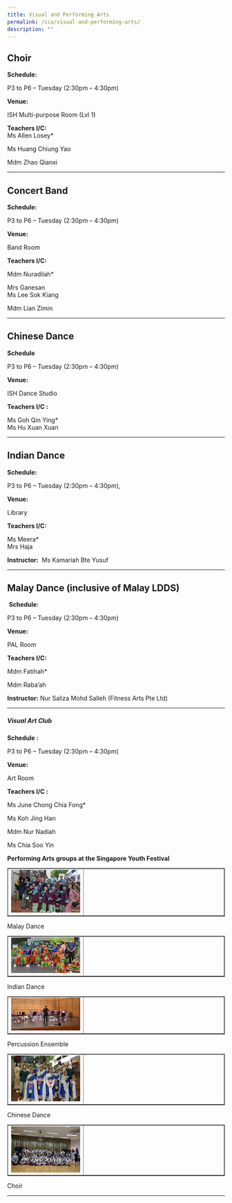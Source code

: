 ```yaml
---
title: Visual and Performing Arts
permalink: /cca/visual-and-performing-arts/
description: ""
---
```

Choir
-----

**Schedule:**

P3 to P6 – Tuesday (2:30pm – 4:30pm)

**Venue:**

ISH Multi-purpose Room (Lvl 1)

**Teachers I/C:**  
Ms Allen Losey\*

Ms Huang Chiung Yao

Mdm Zhao Qianxi

* * *

Concert Band
------------

**Schedule:**

P3 to P6 – Tuesday (2:30pm – 4:30pm)

**Venue:**

Band Room

**Teachers I/C:**

Mdm Nuradilah\*

Mrs Ganesan  
Ms Lee Sok Kiang

Mdm Lian Zimin

* * *

Chinese Dance
-------------

**Schedule**

P3 to P6 – Tuesday (2:30pm – 4:30pm)

**Venue:**

ISH Dance Studio

**Teachers I/C :**

Ms Goh Qin Ying\*  
Ms Hu Xuan Xuan

* * *

**Indian Dance**
----------------

**Schedule:**

P3 to P6 – Tuesday (2:30pm – 4:30pm),

**Venue:**

Library

**Teachers I/C:**

Ms Meera\*  
Mrs Haja

**Instructor:**  Ms Kamariah Bte Yusuf

* * *

Malay Dance (inclusive of Malay LDDS)
-------------------------------------

 **Schedule:**

P3 to P6 – Tuesday (2:30pm – 4:30pm)

**Venue:**

PAL Room

**Teachers I/C:**

Mdm Fatihah\*

Mdm Raba’ah

**Instructor:** Nur Saliza Mohd Salleh (Fitness Arts Pte Ltd)

* * *

##### **Visual Art Club**

**Schedule :**

P3 to P6 – Tuesday (2:30pm – 4:30pm)

**Venue:**

Art Room

**Teachers I/C :**

Ms June Chong Chia Fong\*

Ms Koh Jing Han

Mdm Nur Nadiah

Ms Chia Soo Yin
<p><strong>Performing Arts groups at the Singapore Youth Festival</strong></p>
<table style="border-collapse: collapse; width: 100%;" border="1">
<tbody>
<tr>
<td style="width: 35%;"><img src="/images/pa1.jpg"></td>
<td style="width: 65%;">&nbsp;</td>
</tr>
</tbody>
</table>
<p>Malay Dance</p>
<table style="border-collapse: collapse; width: 100%;" border="1">
<tbody>
<tr>
<td style="width: 35%;"><img src="/images/pa2.jpg"></td>
<td style="width: 65%;">&nbsp;</td>
</tr>
</tbody>
</table>
<p>Indian Dance</p>
<table style="border-collapse: collapse; width: 100%;" border="1">
<tbody>
<tr>
<td style="width: 35%;"><img src="/images/pa3.jpg"></td>
<td style="width: 65%;">&nbsp;</td>
</tr>
</tbody>
</table>
<p>Percussion Ensemble</p>
<table style="border-collapse: collapse; width: 100%;" border="1">
<tbody>
<tr>
<td style="width: 35%;"><img src="/images/pa4.jpg"></td>
<td style="width: 65%;">&nbsp;</td>
</tr>
</tbody>
</table>
<p>Chinese Dance</p>
<table style="border-collapse: collapse; width: 100%;" border="1">
<tbody>
<tr>
<td style="width: 35%;"><img src="/images/pa5.jpg"></td>
<td style="width: 65%;">&nbsp;</td>
</tr>
</tbody>
</table>
<p>Choir</p>
<hr>